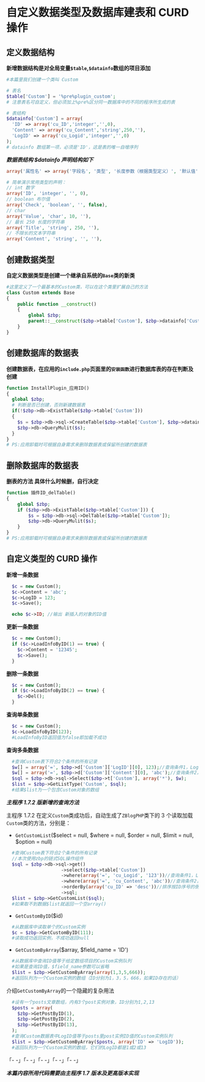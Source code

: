 # 自定义数据类型及数据库建表和 CURD 操作



## 定义数据结构


**新增数据结构是对全局变量`$table`,`$datainfo`数组的项目添加**

```php
#本篇里我们创建一个类叫 Custom

# 表名
$table['Custom'] = '%pre%plugin_custom';
# 注意表名可自定义，但必须加上%pre%区分同一数据库中的不同的程序所生成的表

# 表结构
$datainfo['Custom'] = array(
  'ID' => array('cu_ID','integer','',0),
  'Content' => array('cu_Content','string',250,''),
  'LogID' => array('cu_Logid','integer','',0)
);
# datainfo 数组第一项，必须是'ID'，这是表的唯一自增序列
```

***数据表结构 $datainfo 声明结构如下***

```php
array('属性名' => array('字段名', '类型', '长度参数（根据类型定义）', '默认值'));

# 简单演示常用类型的声明：
// int 数字
array('ID', 'integer', '', 0),
// boolean 布尔值
array('Check', 'boolean', '', false),
// char
array('Value', 'char', 10, ''),
// 最长 250 长度的字符串
array('Title', 'string', 250, ''),
// 不限长的文本字符串
array('Content', 'string', '', ''),
```

## 创建数据类型

**自定义数据类型是创建一个继承自系统的`Base`类的新类**
```php
#这里定义了一个最基本的Custom类，可以在这个类里扩展自己的方法
class Custom extends Base
{
    public function __construct()
    {
        global $zbp;
        parent::__construct($zbp->table['Custom'], $zbp->datainfo['Custom'], __CLASS__);
    }
}
```

## 创建数据库的数据表

**创建数据表，在应用的`include.php`页面里的`安装函数`进行数据库表的存在判断及创建**
```php
function InstallPlugin_应用ID()
{
  global $zbp;
  # 判断是否已创建，否则新建数据表
  if(!$zbp->db->ExistTable($zbp->table['Custom']))
  {
    $s = $zbp->db->sql->CreateTable($zbp->table['Custom'], $zbp->datainfo['Custom']);
    $zbp->db->QueryMulit($s);
  }
}
# PS:应用卸载时可根据自身需求来删除数据表或保留所创建的数据表
```

## 删除数据库的数据表

**删表的方法 具体什么时候删，自行决定**
```php
function 插件ID_delTable()
{
    global $zbp;
    if ($zbp->db->ExistTable($zbp->table['Custom'])) {
        $s = $zbp->db->sql->DelTable($zbp->table['Custom']);
        $zbp->db->QueryMulit($s);
    }
}
# PS:应用卸载时可根据自身需求来删除数据表或保留所创建的数据表
```

## 自定义类型的 CURD 操作

**新增一条数据**
```php
  $c = new Custom();
  $c->Content = 'abc';
  $c->LogID = 123;
  $c->Save();

  echo $c->ID; //输出 新插入的对象的ID值
```
**更新一条数据**
```php
  $c = new Custom();
  if ($c->LoadInfoByID(1) == true) {
    $c->Content = '12345';
    $c->Save();
  }
```
**删除一条数据**
```php
  $c = new Custom();
  if ($c->LoadInfoByID(2) == true) {
    $c->Del();
  }
```
**查询单条数据**
```php
  $c = new Custom();
  $c->LoadInfoByID(123);
  #LoadInfoByID返回值为false即加载不成功
```
**查询多条数据**
```php
  #查询Custom表下符合2个条件的所有记录
  $w[] = array('=', $zbp->d['Custom']['LogID'][0], 123);//查询条件1，LogID值为123
  $w[] = array('=', $zbp->d['Custom']['Content'][0], 'abc');//查询条件2，Content值为abc
  $sql = $zbp->db->sql->Select($zbp->t['Custom'], array('*'), $w);
  $list = $zbp->GetListType('Custom', $sql);
  #结果$list为一个包含Custom对象的数组
```
***主程序 1.7.2 版新增的查询方法***

主程序 1.7.2 在定义`Custom`类成功后，自动生成了`ZBlogPHP`类下的 3 个读取加载`Custom`类的方法，分别是：
- `GetCustomList`($select = null, $where = null, $order = null, $limit = null, $option = null)
```php
  #查询Custom表下符合2个条件的所有记录
  //本次使用zbp的链式SQL操作组件
  $sql = $zbp->db->sql->get()
                    ->select($zbp->table['Custom'])
                    ->where(array('=', 'cu_Logid', '123'))//查询条件1，LogID为123
                    ->where(array('=', 'cu_Content', 'abc'))//查询条件2，Content值为abc
                    ->orderBy(array('cu_ID' => 'desc'))//排序按ID序号的倒序
                    ->sql;
  $list = $zbp->GetCustomList($sql);
  #如果取不到数据$list就返回一个空array()
```
- `GetCustomByID`($id)
```php
  #从数据库中读取单个的Custom实例
  $c = $zbp->GetCustomByID(111);
  #读取成功返回实例，不成功返回null
```
- `GetCustomByArray`($array, $field_name = 'ID')
```php
  #从数据库中查询ID值等于给定数组项目的Custom实例队列
  #如果是查询ID值，$field_name参数可以省略
  $list = $zbp->GetCustomByArray(array(1,3,5,666));
  #返回队列为一个Custom实例的数组（ID分别为1，3，5，666，如果ID存在的话）
```

介绍`GetCustomByArray`的一个隐藏的复杂用法

```php
  #设有一个posts文章数组，内有3个post实例对象，ID分别为1,2,13
  $posts = array(
    $zbp->GetPostByID(1),
    $zbp->GetPostByID(2),
    $zbp->GetPostByID(13),
  );
  #查询Custom数据表中LogID值等于posts里post实例ID值的Custom实例队列
  $list = $zbp->GetCustomByArray($posts, array('ID' => 'LogID'));
  #返回队列为一个Custom实例的数组，它们的LogID都是1或2或13
```

「- -」「- -」「- -」「- -」「- -」

***本篇内容所用代码需要由主程序 1.7 版本及更高版本实现***

